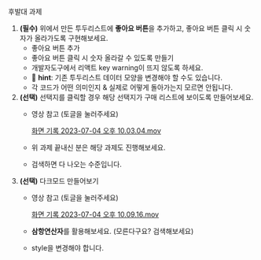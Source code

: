 후발대 과제

1. **(필수)** 위에서 만든 투두리스트에 **좋아요 버튼**을 추가하고, 좋아요 버튼 클릭 시 숫자가 올라가도록 구현해보세요.
    - 좋아요 버튼 추가
    - 좋아요 버튼 클릭 시 숫자 올라갈 수 있도록 만들기
    - 개발자도구에서 리액트 key warning이 뜨지 않도록 하세요.
    - 📝 **hint**: 기존 투두리스트 데이터 모양을 변경해야 할 수도 있습니다.
    - 각 코드가 어떤 의미인지 & 실제로 어떻게 돌아가는지 모르면 안됩니다.
2. **(선택)** 선택지를 클릭할 경우 해당 선택지가 구매 리스트에 보이도록 만들어보세요.
    - 영상 참고 (토글을 눌러주세요)
        
        [화면 기록 2023-07-04 오후 10.03.04.mov](https://s3-us-west-2.amazonaws.com/secure.notion-static.com/79a79eb7-4e1b-45e6-bae1-d15458f246fa/%E1%84%92%E1%85%AA%E1%84%86%E1%85%A7%E1%86%AB_%E1%84%80%E1%85%B5%E1%84%85%E1%85%A9%E1%86%A8_2023-07-04_%E1%84%8B%E1%85%A9%E1%84%92%E1%85%AE_10.03.04.mov)
        
    - 위 과제 끝내신 분은 해당 과제도 진행해보세요.
    - 검색하면 다 나오는 수준입니다.
3. **(선택)** 다크모드 만들어보기
    - 영상 참고 (토글을 눌러주세요)
        
        [화면 기록 2023-07-04 오후 10.09.16.mov](https://s3-us-west-2.amazonaws.com/secure.notion-static.com/ed81f291-abd6-43a1-ac05-a0848f6b792b/%E1%84%92%E1%85%AA%E1%84%86%E1%85%A7%E1%86%AB_%E1%84%80%E1%85%B5%E1%84%85%E1%85%A9%E1%86%A8_2023-07-04_%E1%84%8B%E1%85%A9%E1%84%92%E1%85%AE_10.09.16.mov)
        
    - **삼항연산자**를 활용해보세요. (모른다구요? 검색해보세요)
    - style을 변경해야 합니다.

